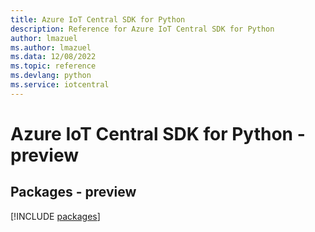 ```yaml
---
title: Azure IoT Central SDK for Python
description: Reference for Azure IoT Central SDK for Python
author: lmazuel
ms.author: lmazuel
ms.data: 12/08/2022
ms.topic: reference
ms.devlang: python
ms.service: iotcentral
---
```

# Azure IoT Central SDK for Python - preview
## Packages - preview
[!INCLUDE [packages](iot-central-index.md)]